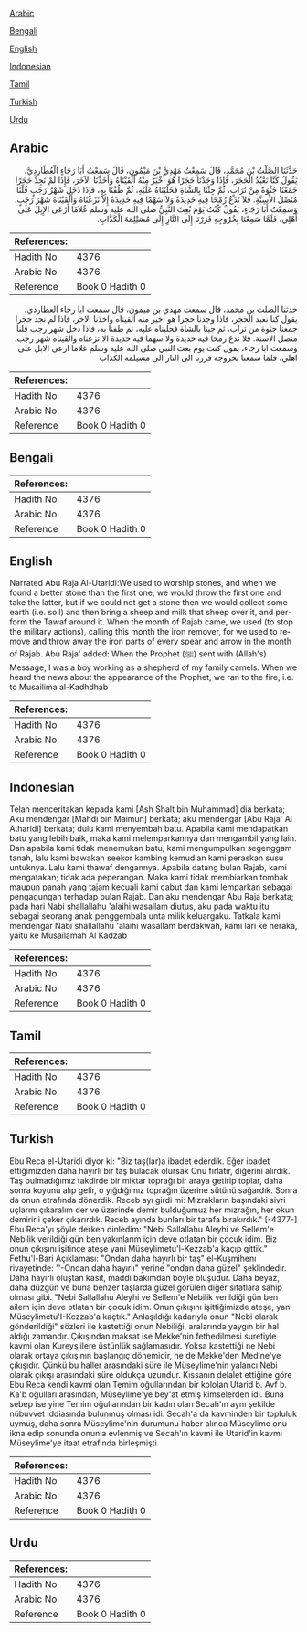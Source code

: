 [Arabic](#arabic)

[Bengali](#bengali)

[English](#english)

[Indonesian](#indonesian)

[Tamil](#tamil)

[Turkish](#turkish)

[Urdu](#urdu)

## Arabic


<div dir="rtl" lang="ar" style={{fontSize:'larger',backgroundColor:'#f8f9fa',padding:20}}>
حَدَّثَنَا الصَّلْتُ بْنُ مُحَمَّدٍ، قَالَ سَمِعْتُ مَهْدِيَّ بْنَ مَيْمُونٍ، قَالَ سَمِعْتُ أَبَا رَجَاءٍ الْعُطَارِدِيَّ، يَقُولُ كُنَّا نَعْبُدُ الْحَجَرَ، فَإِذَا وَجَدْنَا حَجَرًا هُوَ أَخْيَرُ مِنْهُ أَلْقَيْنَاهُ وَأَخَذْنَا الآخَرَ، فَإِذَا لَمْ نَجِدْ حَجَرًا جَمَعْنَا جُثْوَةً مِنْ تُرَابٍ، ثُمَّ جِئْنَا بِالشَّاةِ فَحَلَبْنَاهُ عَلَيْهِ، ثُمَّ طُفْنَا بِهِ، فَإِذَا دَخَلَ شَهْرُ رَجَبٍ قُلْنَا مُنَصِّلُ الأَسِنَّةِ‏.‏ فَلاَ نَدَعُ رُمْحًا فِيهِ حَدِيدَةٌ وَلاَ سَهْمًا فِيهِ حَدِيدَةٌ إِلاَّ نَزَعْنَاهُ وَأَلْقَيْنَاهُ شَهْرَ رَجَبٍ‏.‏ وَسَمِعْتُ أَبَا رَجَاءٍ، يَقُولُ كُنْتُ يَوْمَ بُعِثَ النَّبِيُّ صلى الله عليه وسلم غُلاَمًا أَرْعَى الإِبِلَ عَلَى أَهْلِي، فَلَمَّا سَمِعْنَا بِخُرُوجِهِ فَرَرْنَا إِلَى النَّارِ إِلَى مُسَيْلِمَةَ الْكَذَّابِ‏.‏
</div>
<div style={{backgroundColor:'#f8f9fa',padding:20, marginBottom: 10}}><table> <thead> <tr> <th>References:</th> <th></th> </tr> </thead> <tbody><tr><td>Hadith No</td><td>4376</td></tr><tr><td>Arabic No</td><td>4376</td></tr><tr><td>Reference</td><td>Book 0 Hadith 0</td></tr></tbody></table></div>


<div dir="rtl" lang="ar" style={{fontSize:'larger',backgroundColor:'#f8f9fa',padding:20}}>
حدثنا الصلت بن محمد، قال سمعت مهدي بن ميمون، قال سمعت ابا رجاء العطاردي، يقول كنا نعبد الحجر، فاذا وجدنا حجرا هو اخير منه القيناه واخذنا الاخر، فاذا لم نجد حجرا جمعنا جثوة من تراب، ثم جينا بالشاة فحلبناه عليه، ثم طفنا به، فاذا دخل شهر رجب قلنا منصل الاسنة. فلا ندع رمحا فيه حديدة ولا سهما فيه حديدة الا نزعناه والقيناه شهر رجب. وسمعت ابا رجاء، يقول كنت يوم بعث النبي صلى الله عليه وسلم غلاما ارعى الابل على اهلي، فلما سمعنا بخروجه فررنا الى النار الى مسيلمة الكذاب
</div>
<div style={{backgroundColor:'#f8f9fa',padding:20, marginBottom: 10}}><table> <thead> <tr> <th>References:</th> <th></th> </tr> </thead> <tbody><tr><td>Hadith No</td><td>4376</td></tr><tr><td>Arabic No</td><td>4376</td></tr><tr><td>Reference</td><td>Book 0 Hadith 0</td></tr></tbody></table></div>

## Bengali


<div dir="ltr" lang="bn" style={{fontSize:'larger',backgroundColor:'#f8f9fa',padding:20}}>

</div>
<div style={{backgroundColor:'#f8f9fa',padding:20, marginBottom: 10}}><table> <thead> <tr> <th>References:</th> <th></th> </tr> </thead> <tbody><tr><td>Hadith No</td><td>4376</td></tr><tr><td>Arabic No</td><td>4376</td></tr><tr><td>Reference</td><td>Book 0 Hadith 0</td></tr></tbody></table></div>

## English


<div dir="ltr" lang="en" style={{fontSize:'larger',backgroundColor:'#f8f9fa',padding:20}}>
Narrated Abu Raja Al-Utaridi:We used to worship stones, and when we found a better stone than the first one, we would throw the first one and take the latter, but if we could not get a stone then we would collect some earth (i.e. soil) and then bring a sheep and milk that sheep over it, and perform the Tawaf around it. When the month of Rajab came, we used (to stop the military actions), calling this month the iron remover, for we used to remove and throw away the iron parts of every spear and arrow in the month of Rajab. Abu Raja' added: When the Prophet (ﷺ) sent with (Allah's) Message, I was a boy working as a shepherd of my family camels. When we heard the news about the appearance of the Prophet, we ran to the fire, i.e. to Musailima al-Kadhdhab
</div>
<div style={{backgroundColor:'#f8f9fa',padding:20, marginBottom: 10}}><table> <thead> <tr> <th>References:</th> <th></th> </tr> </thead> <tbody><tr><td>Hadith No</td><td>4376</td></tr><tr><td>Arabic No</td><td>4376</td></tr><tr><td>Reference</td><td>Book 0 Hadith 0</td></tr></tbody></table></div>

## Indonesian


<div dir="ltr" lang="id" style={{fontSize:'larger',backgroundColor:'#f8f9fa',padding:20}}>
Telah menceritakan kepada kami [Ash Shalt bin Muhammad] dia berkata; Aku mendengar [Mahdi bin Maimun] berkata; aku mendengar [Abu Raja' Al Atharidi] berkata; dulu kami menyembah batu. Apabila kami mendapatkan batu yang lebih baik, maka kami melemparkannya dan mengambil yang lain. Dan apabila kami tidak menemukan batu, kami mengumpulkan segenggam tanah, lalu kami bawakan seekor kambing kemudian kami peraskan susu untuknya. Lalu kami thawaf dengannya. Apabila datang bulan Rajab, kami mengatakan; tidak ada peperangan. Maka kami tidak membiarkan tombak maupun panah yang tajam kecuali kami cabut dan kami lemparkan sebagai pengagungan terhadap bulan Rajab. Dan aku mendengar Abu Raja berkata; pada hari Nabi shallallahu 'alaihi wasallam diutus, aku pada waktu itu sebagai seorang anak penggembala unta milik keluargaku. Tatkala kami mendengar Nabi shallallahu 'alaihi wasallam berdakwah, kami lari ke neraka, yaitu ke Musailamah Al Kadzab
</div>
<div style={{backgroundColor:'#f8f9fa',padding:20, marginBottom: 10}}><table> <thead> <tr> <th>References:</th> <th></th> </tr> </thead> <tbody><tr><td>Hadith No</td><td>4376</td></tr><tr><td>Arabic No</td><td>4376</td></tr><tr><td>Reference</td><td>Book 0 Hadith 0</td></tr></tbody></table></div>

## Tamil


<div dir="ltr" lang="ta" style={{fontSize:'larger',backgroundColor:'#f8f9fa',padding:20}}>

</div>
<div style={{backgroundColor:'#f8f9fa',padding:20, marginBottom: 10}}><table> <thead> <tr> <th>References:</th> <th></th> </tr> </thead> <tbody><tr><td>Hadith No</td><td>4376</td></tr><tr><td>Arabic No</td><td>4376</td></tr><tr><td>Reference</td><td>Book 0 Hadith 0</td></tr></tbody></table></div>

## Turkish


<div dir="ltr" lang="tr" style={{fontSize:'larger',backgroundColor:'#f8f9fa',padding:20}}>
Ebu Reca el-Utaridi diyor ki: "Biz taş(lar)a ibadet ederdik. Eğer ibadet ettiğimizden daha hayırlı bir taş bulacak olursak Onu fırlatır, diğerini alırdık. Taş bulmadığımız takdirde bir miktar toprağı bir araya getirip toplar, daha sonra koyunu alıp gelir, o yığdığımız toprağın üzerine sütünü sağardık. Sonra da onun etrafında dönerdik. Receb ayı girdi mi: Mızrakların başındaki sivri uçlarını çıkaralım der ve üzerinde demir bulduğumuz her mızrağın, her okun demiririi çeker çıkarırdık. Receb ayında bunları bir tarafa bırakırdık." [-4377-] Ebu Reca'yı şöyle derken dinledim: "Nebi Sallallahu Aleyhi ve Sellem'e Nebilik verildiği gün ben yakınlarım için deve otIatan bir çocuk idim. Biz onun çıkışını işitince ateşe yani Müseylimetu'l-Kezzab'a kaçıp gittik." Fethu'l-Bari Açıklaması: "Ondan daha hayırlı bir taş" el-Kuşmihenı rivayetinde: ''-Ondan daha hayırlı" yerine "ondan daha güzel" şeklindedir. Daha hayırlı oluştan kasıt, maddi bakımdan böyle oluşudur. Daha beyaz, daha düzgün ve buna benzer taşlarda güzel görülen diğer sıfatlara sahip olması gibi. "Nebi Sallallahu Aleyhi ve Sellem'e Nebilik verildiği gün ben ailem için deve otlatan bir çocuk idim. Onun çıkışını işittiğimizde ateşe, yani Müseylimetu'I-Kezzab'a kaçtık." Anlaşıldığı kadarıyla onun "Nebi olarak gönderildiği" sözleri ile kastettiği onun Nebiliği, aralarında yaygın bir hal aldığı zamandır. Çıkışından maksat ise Mekke'nin fethedilmesi suretiyle kavmi olan Kureyşlilere üstünlük sağlamasıdır. Yoksa kastettiği ne Nebi olarak ortaya çıkışının başlangıç dönemidir, ne de Mekke'den Medine'ye çıkışıdır. Çünkü bu haller arasındaki süre ile Müseylime'nin yalancı Nebi olarak çıkışı arasındaki süre oldukça uzundur. Kıssanın delalet ettiğine göre Ebu Reca kendi kavmi olan Temim oğullarından bir kololan Utarid b. Avf b. Ka'b oğulları arasından, Müseylime'ye bey'at etmiş kimselerden idi. Buna sebep ise yine Temim oğullarından bir kadın olan Secah'ın aynı şekilde nübuvvet iddiasında bulunmuş olması idi. Secah'a da kavminden bir topluluk uymuş, daha sonra Müseylime'nin durumunu haber alınca Müseylime onu ikna edip sonunda onunla evlenmiş ve Secah'ın kavmi ile Utarid'in kavmi Müseylime'ye itaat etrafında birleşmişti
</div>
<div style={{backgroundColor:'#f8f9fa',padding:20, marginBottom: 10}}><table> <thead> <tr> <th>References:</th> <th></th> </tr> </thead> <tbody><tr><td>Hadith No</td><td>4376</td></tr><tr><td>Arabic No</td><td>4376</td></tr><tr><td>Reference</td><td>Book 0 Hadith 0</td></tr></tbody></table></div>

## Urdu


<div dir="rtl" lang="ur" style={{fontSize:'larger',backgroundColor:'#f8f9fa',padding:20}}>

</div>
<div style={{backgroundColor:'#f8f9fa',padding:20, marginBottom: 10}}><table> <thead> <tr> <th>References:</th> <th></th> </tr> </thead> <tbody><tr><td>Hadith No</td><td>4376</td></tr><tr><td>Arabic No</td><td>4376</td></tr><tr><td>Reference</td><td>Book 0 Hadith 0</td></tr></tbody></table></div>